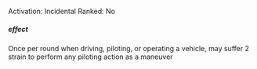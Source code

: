 Activation: Incidental
Ranked: No
##### effect
Once per round when driving, piloting, or
operating a vehicle, may suffer 2 strain to
perform any piloting action as a maneuver